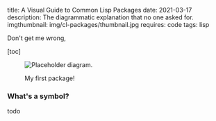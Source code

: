 title: A Visual Guide to Common Lisp Packages
date: 2021-03-17
description: The diagrammatic explanation that no one asked for.
imgthumbnail: img/cl-packages/thumbnail.jpg
requires: code
tags: lisp

Don't get me wrong, 

[toc]

<figure>

<img src="{{ url_for('static', filename='img/cl-packages/cl-user.png') }}"
     alt="Placeholder diagram."
     class="centered">

<figcaption>My first package!</figcaption>
</figure>

### What's a symbol?
todo

